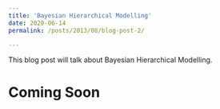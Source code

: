 ```yaml
---
title: 'Bayesian Hierarchical Modelling'
date: 2020-06-14
permalink: /posts/2013/08/blog-post-2/

---
```


This blog post will talk about Bayesian Hierarchical Modelling.

Coming Soon
======
